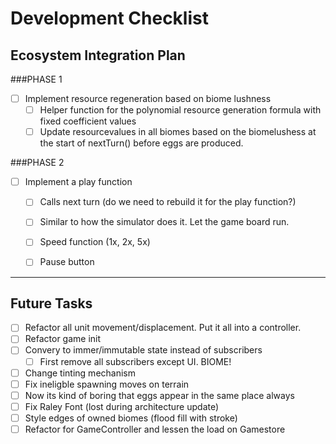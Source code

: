 # Development Checklist

## Ecosystem Integration Plan

###PHASE 1
- [ ] Implement resource regeneration based on biome lushness
  - [ ] Helper function for the polynomial resource generation formula with fixed coefficient values
  - [ ] Update resourcevalues in all biomes based on the biomelushess at the start of  nextTurn() before eggs are produced.

###PHASE 2
- [ ] Implement a play function
  - [ ] Calls next turn (do we need to rebuild it for the play function?)
  - [ ] Similar to how the simulator does it. Let the game board run.
  - [ ] Speed function (1x, 2x, 5x)
  - [ ] Pause button 



---------------

## Future Tasks
- [ ] Refactor all unit movement/displacement. Put it all into a controller.
- [ ] Refactor game init
- [ ] Convery to immer/immutable state instead of subscribers
  - [ ] First remove all subscribers except UI. BIOME!
- [ ] Change tinting mechanism
- [ ] Fix ineligble spawning moves on terrain
- [ ] Now its kind of boring that eggs appear in the same place always
- [ ] Fix Raley Font (lost during architecture update)
- [ ] Style edges of owned biomes (flood fill with stroke)
- [ ] Refactor for GameController and lessen the load on Gamestore
